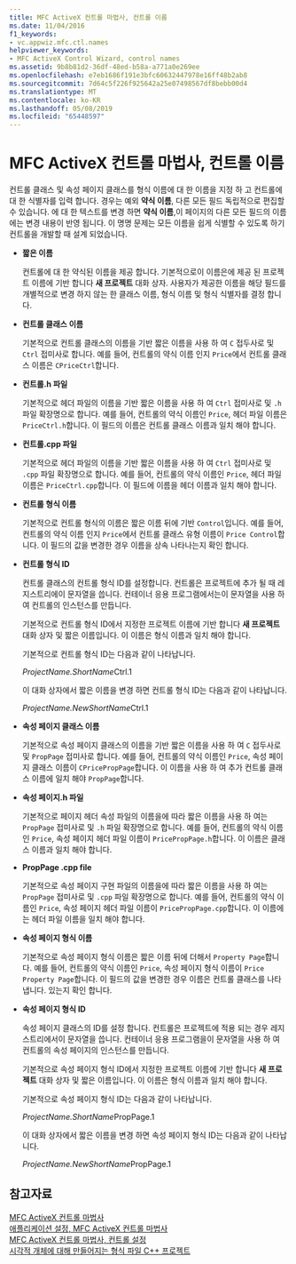 ```yaml
---
title: MFC ActiveX 컨트롤 마법사, 컨트롤 이름
ms.date: 11/04/2016
f1_keywords:
- vc.appwiz.mfc.ctl.names
helpviewer_keywords:
- MFC ActiveX Control Wizard, control names
ms.assetid: 9b8b81d2-36df-48ed-b58a-a771a0e269ee
ms.openlocfilehash: e7eb1686f191e3bfc60632447978e16ff48b2ab8
ms.sourcegitcommit: 7d64c5f226f925642a25e07498567df8bebb00d4
ms.translationtype: MT
ms.contentlocale: ko-KR
ms.lasthandoff: 05/08/2019
ms.locfileid: "65448597"
---
```

# <a name="control-names-mfc-activex-control-wizard"></a>MFC ActiveX 컨트롤 마법사, 컨트롤 이름

컨트롤 클래스 및 속성 페이지 클래스를 형식 이름에 대 한 이름을 지정 하 고 컨트롤에 대 한 식별자를 입력 합니다. 경우는 예외 **약식 이름**, 다른 모든 필드 독립적으로 편집할 수 있습니다. 에 대 한 텍스트를 변경 하면 **약식 이름**,이 페이지의 다른 모든 필드의 이름에는 변경 내용이 반영 됩니다. 이 명명 문제는 모든 이름을 쉽게 식별할 수 있도록 하기 컨트롤을 개발할 때 설계 되었습니다.

- **짧은 이름**

   컨트롤에 대 한 약식된 이름을 제공 합니다. 기본적으로이 이름은에 제공 된 프로젝트 이름에 기반 합니다 **새 프로젝트** 대화 상자. 사용자가 제공한 이름을 해당 필드를 개별적으로 변경 하지 않는 한 클래스 이름, 형식 이름 및 형식 식별자를 결정 합니다.

- **컨트롤 클래스 이름**

   기본적으로 컨트롤 클래스의 이름을 기반 짧은 이름을 사용 하 여 `C` 접두사로 및 `Ctrl` 접미사로 합니다. 예를 들어, 컨트롤의 약식 이름 인지 `Price`에서 컨트롤 클래스 이름은 `CPriceCtrl`합니다.

- **컨트롤.h 파일**

   기본적으로 헤더 파일의 이름을 기반 짧은 이름을 사용 하 여 `Ctrl` 접미사로 및 `.h` 파일 확장명으로 합니다. 예를 들어, 컨트롤의 약식 이름인 `Price`, 헤더 파일 이름은 `PriceCtrl.h`합니다. 이 필드의 이름은 컨트롤 클래스 이름과 일치 해야 합니다.

- **컨트롤.cpp 파일**

   기본적으로 헤더 파일의 이름을 기반 짧은 이름을 사용 하 여 `Ctrl` 접미사로 및 `.cpp` 파일 확장명으로 합니다. 예를 들어, 컨트롤의 약식 이름인 `Price`, 헤더 파일 이름은 `PriceCtrl.cpp`합니다. 이 필드에 이름을 헤더 이름과 일치 해야 합니다.

- **컨트롤 형식 이름**

   기본적으로 컨트롤 형식의 이름은 짧은 이름 뒤에 기반 `Control`입니다. 예를 들어, 컨트롤의 약식 이름 인지 `Price`에서 컨트롤 클래스 유형 이름이 `Price Control`합니다. 이 필드의 값을 변경한 경우 이름을 상속 나타나는지 확인 합니다.

- **컨트롤 형식 ID**

   컨트롤 클래스의 컨트롤 형식 ID를 설정합니다. 컨트롤은 프로젝트에 추가 될 때 레지스트리에이 문자열을 씁니다. 컨테이너 응용 프로그램에서는이 문자열을 사용 하 여 컨트롤의 인스턴스를 만듭니다.

   기본적으로 컨트롤 형식 ID에서 지정한 프로젝트 이름에 기반 합니다 **새 프로젝트** 대화 상자 및 짧은 이름입니다. 이 이름은 형식 이름과 일치 해야 합니다.

   기본적으로 컨트롤 형식 ID는 다음과 같이 나타납니다.

   *ProjectName.ShortName*Ctrl.1

   이 대화 상자에서 짧은 이름을 변경 하면 컨트롤 형식 ID는 다음과 같이 나타납니다.

   *ProjectName.NewShortName*Ctrl.1

- **속성 페이지 클래스 이름**

   기본적으로 속성 페이지 클래스의 이름을 기반 짧은 이름을 사용 하 여 `C` 접두사로 및 `PropPage` 접미사로 합니다. 예를 들어, 컨트롤의 약식 이름인 `Price`, 속성 페이지 클래스 이름이 `CPricePropPage`합니다. 이 이름을 사용 하 여 추가 컨트롤 클래스 이름에 일치 해야 `PropPage`합니다.

- **속성 페이지.h 파일**

   기본적으로 페이지 헤더 속성 파일의 이름을에 따라 짧은 이름을 사용 하 여는 `PropPage` 접미사로 및 `.h` 파일 확장명으로 합니다. 예를 들어, 컨트롤의 약식 이름인 `Price`, 속성 페이지 헤더 파일 이름이 `PricePropPage.h`합니다. 이 이름은 클래스 이름과 일치 해야 합니다.

- **PropPage .cpp file**

   기본적으로 속성 페이지 구현 파일의 이름을에 따라 짧은 이름을 사용 하 여는 `PropPage` 접미사로 및 `.cpp` 파일 확장명으로 합니다. 예를 들어, 컨트롤의 약식 이름인 `Price`, 속성 페이지 헤더 파일 이름이 `PricePropPage.cpp`합니다. 이 이름에는 헤더 파일 이름을 일치 해야 합니다.

- **속성 페이지 형식 이름**

   기본적으로 속성 페이지 형식 이름은 짧은 이름 뒤에 더해서 `Property Page`합니다. 예를 들어, 컨트롤의 약식 이름인 `Price`, 속성 페이지 형식 이름이 `Price Property Page`합니다. 이 필드의 값을 변경한 경우 이름은 컨트롤 클래스를 나타냅니다. 있는지 확인 합니다.

- **속성 페이지 형식 ID**

   속성 페이지 클래스의 ID를 설정 합니다. 컨트롤은 프로젝트에 적용 되는 경우 레지스트리에서이 문자열을 씁니다. 컨테이너 응용 프로그램을이 문자열을 사용 하 여 컨트롤의 속성 페이지의 인스턴스를 만듭니다.

   기본적으로 속성 페이지 형식 ID에서 지정한 프로젝트 이름에 기반 합니다 **새 프로젝트** 대화 상자 및 짧은 이름입니다. 이 이름은 형식 이름과 일치 해야 합니다.

   기본적으로 속성 페이지 형식 ID는 다음과 같이 나타납니다.

   *ProjectName.ShortName*PropPage.1

   이 대화 상자에서 짧은 이름을 변경 하면 속성 페이지 형식 ID는 다음과 같이 나타납니다.

   *ProjectName.NewShortName*PropPage.1

## <a name="see-also"></a>참고자료

[MFC ActiveX 컨트롤 마법사](../../mfc/reference/mfc-activex-control-wizard.md)<br/>
[애플리케이션 설정, MFC ActiveX 컨트롤 마법사](../../mfc/reference/application-settings-mfc-activex-control-wizard.md)<br/>
[MFC ActiveX 컨트롤 마법사, 컨트롤 설정](../../mfc/reference/control-settings-mfc-activex-control-wizard.md)<br/>
[시각적 개체에 대해 만들어지는 형식 파일 C++ 프로젝트](../../build/reference/file-types-created-for-visual-cpp-projects.md)

